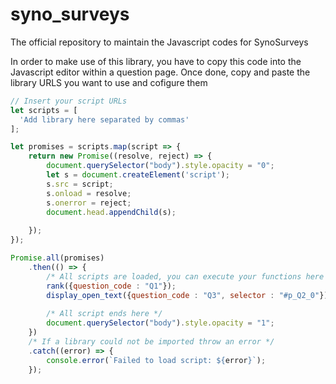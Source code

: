 # syno_surveys

The official repository to maintain the Javascript codes for SynoSurveys

In order to make use of this library, you have to copy this code into the Javascript editor within a question page.
Once done, copy and paste the library URLS you want to use and cofigure them

```javascript
// Insert your script URLs
let scripts = [
  'Add library here separated by commas' 
]; 

let promises = scripts.map(script => {
    return new Promise((resolve, reject) => {
        document.querySelector("body").style.opacity = "0";
        let s = document.createElement('script');
        s.src = script;
        s.onload = resolve;
        s.onerror = reject;
        document.head.appendChild(s);
        
    });
});

Promise.all(promises)
    .then(() => {
        /* All scripts are loaded, you can execute your functions here */
        rank({question_code : "Q1"});
        display_open_text({question_code : "Q3", selector : "#p_Q2_0"});
      
        /* All script ends here */
        document.querySelector("body").style.opacity = "1";
    })
    /* If a library could not be imported throw an error */
    .catch((error) => {
        console.error(`Failed to load script: ${error}`);
    });
```
